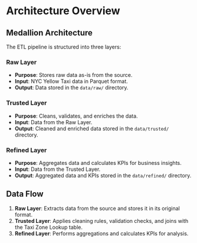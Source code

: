 # Architecture Overview

## Medallion Architecture
The ETL pipeline is structured into three layers:

### Raw Layer
- **Purpose**: Stores raw data as-is from the source.
- **Input**: NYC Yellow Taxi data in Parquet format.
- **Output**: Data stored in the `data/raw/` directory.

### Trusted Layer
- **Purpose**: Cleans, validates, and enriches the data.
- **Input**: Data from the Raw Layer.
- **Output**: Cleaned and enriched data stored in the `data/trusted/` directory.

### Refined Layer
- **Purpose**: Aggregates data and calculates KPIs for business insights.
- **Input**: Data from the Trusted Layer.
- **Output**: Aggregated data and KPIs stored in the `data/refined/` directory.

## Data Flow
1. **Raw Layer**: Extracts data from the source and stores it in its original format.
2. **Trusted Layer**: Applies cleaning rules, validation checks, and joins with the Taxi Zone Lookup table.
3. **Refined Layer**: Performs aggregations and calculates KPIs for analysis.